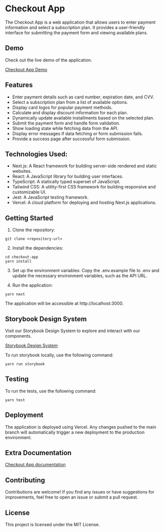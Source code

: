 # Checkout App
The Checkout App is a web application that allows users to enter payment information and select a subscription plan. It provides a user-friendly interface for submitting the payment form and viewing available plans.

## Demo
Check out the live demo of the application.

[Checkout App Demo](https://checkout-app-amber.vercel.app/)

## Features
- Enter payment details such as card number, expiration date, and CVV.
- Select a subscription plan from a list of available options.
- Display card logos for popular payment methods.
- Calculate and display discount information for each plan.
- Dynamically update available installments based on the selected plan.
- Submit the payment form and handle form validation.
- Show loading state while fetching data from the API.
- Display error messages if data fetching or form submission fails.
- Provide a success page after successful form submission.

## Technologies Used:
- Next.js: A React framework for building server-side rendered and static websites.
- React: A JavaScript library for building user interfaces.
- TypeScript: A statically typed superset of JavaScript.
- Tailwind CSS: A utility-first CSS framework for building responsive and customizable UI.
- Jest: A JavaScript testing framework.
- Vercel: A cloud platform for deploying and hosting Next.js applications.

## Getting Started
1. Clone the repository:
```
git clone <repository-url>
```

2. Install the dependencies:
```
cd checkout-app
yarn install
```

3. Set up the environment variables:
Copy the .env.example file to .env and update the necessary environment variables, such as the API URL.

4. Run the application:
```
yarn next
```
The application will be accessible at http://localhost:3000.

## Storybook Design System

Visit our Storybook Design System to explore and interact with our components.

[Storybook Design System](https://isferrei.github.io/checkout-app)

To run storybook locally, use the following command:
```
yarn run storybook
```

## Testing
To run the tests, use the following command:
```
yarn test
```

## Deployment
The application is deployed using Vercel. Any changes pushed to the main branch will automatically trigger a new deployment to the production environment.

## Extra Documentation
[Checkout App documentation](https://inky-parrotfish-3b6.notion.site/Checkout-App-Documentation-255951598638442b84645d704b9c52b2)

## Contributing
Contributions are welcome! If you find any issues or have suggestions for improvements, feel free to open an issue or submit a pull request.

## License
This project is licensed under the MIT License.
